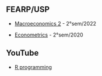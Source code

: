 

## FEARP/USP

- [Macroeconomics 2](https://mj-ribeiro.github.io/blog/macro/) - 2°sem/2022

- [Econometrics](https://mj-ribeiro.github.io/blog/econometria/) - 2°sem/2020



## YouTube

- [R programming](https://mj-ribeiro.github.io/blog/alien/)



